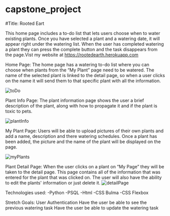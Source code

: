 # capstone_project

#Title: Rooted Eart 

This home page includes a to-do list that lets users choose when to water existing plants. Once you have selected a plant and a watering date,  it will appear right under the watering list. When the user has completed watering a plant they can press the complete button and the task disappears from the page.Vist my website at https://rootedearth.herokuapp.com

Home Page: 
The home page has a watering to-do list where you can choose when plants from the “My Plant” page need to be watered. The name of the selected plant is linked to the detail page, so when a user clicks on the name it will send them to that specific plant with all the information.

![toDo](https://i.imgur.com/etZEbFL.png)

Plant Info Page:
The plant information page shows the user a brief description of the plant,  along with how to propagate it and if the plant is toxic to pets. 

![plantInfo](https://i.imgur.com/rmXvn9r.png)

My Plant Page:
Users will be able to upload pictures of their own plants and add a name, description and there watering schedules. Once a plant has been added, the picture and the name of the plant will be displayed on the page. 

![myPlants](https://i.imgur.com/ZuMV4fS.png)

Plant Detail Page:
When the user clicks on a plant on “My Page” they will be taken to the detail page. This page contains all of the information that was entered for the plant that was clicked on. The user will also have the ability to edit the plants' information or just delete it. 
![detailPage](https://i.imgur.com/ZYZkp6Q.png)

Technologies used:
-Python
-PSQL
-Html
-CSS Bulma
-CSS Flexbox 

Stretch Goals:
User Authentication 
Have the user be able to see the previous watering task 
Have the user be able to update the watering task 
